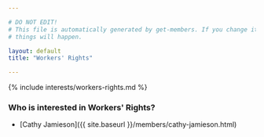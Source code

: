 ```yaml
---

# DO NOT EDIT!
# This file is automatically generated by get-members. If you change it, bad
# things will happen.

layout: default
title: "Workers' Rights"

---
```


{% include interests/workers-rights.md %}

### Who is interested in Workers' Rights?


* [Cathy Jamieson]({{ site.baseurl }}/members/cathy-jamieson.html)
